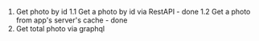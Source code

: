 1. Get photo by id
1.1 Get a photo by id via RestAPI - done
1.2 Get a photo from app's server's cache - done
2. Get total photo via graphql